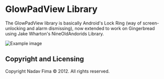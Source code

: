 GlowPadView Library  
====
  
The GlowPadView library is basically Android's Lock Ring (way of screen-unlocking and alarm dismissing), now extended to work on Gingerbread using Jake Wharton's NineOldAndorids Library.

![Example image](https://raw.github.com/nadavfima/GlowPadView/master/example.png)


Copyright and Licensing
----

Copyright Nadav Fima © 2012. All rights reserved.
